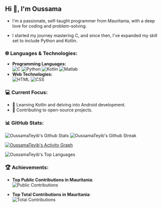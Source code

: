 <!--
**OussamaTeyib/OussamaTeyib** is a ✨ _special_ ✨ repository because its `README.md` (this file) appears on your GitHub profile.
-->
## Hi 👋, I'm Oussama  

- I'm a passionate, self-taught programmer from Mauritania, with a deep love for coding and problem-solving.

- I started my journey mastering C, and since then, I've expanded my skill set to include Python and Kotlin.

### 🌐 Languages & Technologies:
- **Programming Languages:**  
  ![C](https://img.shields.io/badge/-C-00599C?style=flat-square&logo=c&logoColor=white) 
  ![Python](https://img.shields.io/badge/-Python-3776AB?style=flat-square&logo=python&logoColor=white) 
  ![Kotlin](https://img.shields.io/badge/-Kotlin-0095D5?style=flat-square&logo=kotlin&logoColor=white)
  ![Matlab](https://img.shields.io/badge/-Matlab-0076A8?style=flat-square&logo=mathworks&logoColor=white)
- **Web Technologies:**  
  ![HTML](https://img.shields.io/badge/-HTML5-E34F26?style=flat-square&logo=html5&logoColor=white) 
  ![CSS](https://img.shields.io/badge/-CSS3-1572B6?style=flat-square&logo=css3&logoColor=white)

### 💻 Current Focus:
- 📱 Learning Kotlin and delving into Android development.
- 🎯 Contributing to open-source projects.

### 📊 GitHub Stats:

  <img src="https://github-readme-stats.vercel.app/api?username=OussamaTeyib&show_icons=true&locale=en&layout=compact&theme=tokyonight" alt="OussamaTeyib's Github Stats"/>
  
   <img src="https://github-readme-streak-stats.herokuapp.com/?user=OussamaTeyib&&theme=tokyonight" alt="OussamaTeyib's Github Streak" />

   [![OussamaTeyib's Activity Graph](https://github-readme-activity-graph.vercel.app/graph?username=OussamaTeyib&bg_color=100f0f&color=4c5e9e&line=4c569e&point=403e41&area=true)](https://github.com/ashutosh00710/github-readme-activity-graph)

   <img src="https://github-readme-stats.vercel.app/api/top-langs?username=OussamaTeyib&show_icons=true&locale=en&layout=compact&theme=tokyonight" alt="OussamaTeyib's Top Languages"/>

### 🏆 Achievements:
- **Top Public Contributions in Mauritania**:  
  ![Public Contributions](https://user-badge.committers.top/mauritania_public/OussamaTeyib.svg)
  
- **Top Total Contributions in Mauritania**:  
  ![Total Contributions](https://user-badge.committers.top/mauritania_private/OussamaTeyib.svg)
